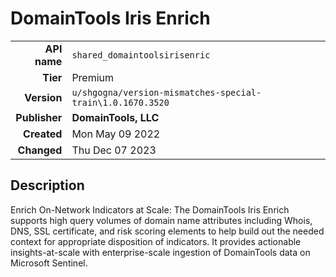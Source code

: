# DomainTools Iris Enrich
| | |
|-:|-|
|**API name**|`shared_domaintoolsirisenric`|
|**Tier**|Premium|
|**Version**|`u/shgogna/version-mismatches-special-train\1.0.1670.3520`|
|**Publisher**|**DomainTools, LLC**|
|**Created**|Mon May 09 2022|
|**Changed**|Thu Dec 07 2023|

## Description
Enrich On-Network Indicators at Scale: The DomainTools Iris Enrich supports high query volumes of domain name attributes including Whois, DNS, SSL certificate, and risk scoring elements to help build out the needed context for appropriate disposition of indicators. It provides actionable insights-at-scale with enterprise-scale ingestion of DomainTools data on Microsoft Sentinel.
